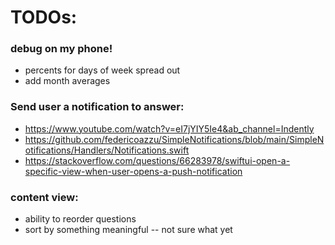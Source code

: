 #  TODOs:

### debug on my phone!
* percents for days of week spread out
* add month averages

### Send user a notification to answer:
* https://www.youtube.com/watch?v=eI7jYIY5Ie4&ab_channel=Indently
* https://github.com/federicoazzu/SimpleNotifications/blob/main/SimpleNotifications/Handlers/Notifications.swift
* https://stackoverflow.com/questions/66283978/swiftui-open-a-specific-view-when-user-opens-a-push-notification


### content view:
* ability to reorder questions
* sort by something meaningful -- not sure what yet
